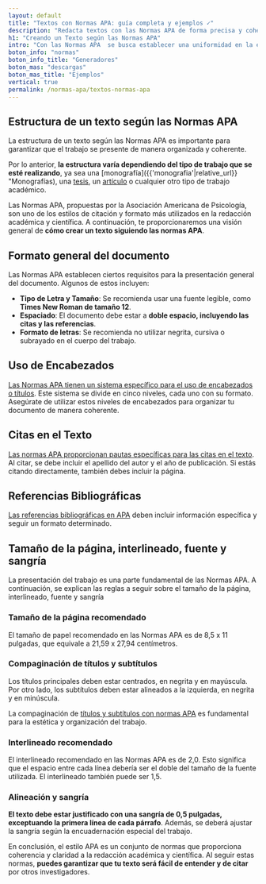 ```yaml
---
layout: default
title: "Textos con Normas APA: guía completa y ejemplos ✓"
description: "Redacta textos con las Normas APA de forma precisa y coherente. 📝 Mira ejemplos prácticos para estructurar tus textos académicos según las pautas establecidas"
h1: "Creando un Texto según las Normas APA"
intro: "Con las Normas APA  se busca establecer una uniformidad en la estructura y una adecuada citación de las fuentes utilizadas, lo que es fundamental para el otorgamiento de crédito académico."
boton_info: "normas"
boton_info_title: "Generadores"
boton_mas: "descargas"
boton_mas_title: "Ejemplos"
vertical: true
permalink: /normas-apa/textos-normas-apa
---
```

## Estructura de un texto según las Normas APA

La estructura de un texto según las Normas APA es importante para garantizar que el trabajo se presente de manera organizada y coherente.

Por lo anterior, **la estructura varía dependiendo del tipo de trabajo que se esté realizando**, ya sea una [monografía]({{'monografia'|relative_url}} "Monografías), una [tesis]({{'tesis-normas-apa'|relative_url}}), un [artículo]({{'articulos-con-normas-apa'|relative_url}} "Artículos") o cualquier otro tipo de trabajo académico.

Las Normas APA, propuestas por la Asociación Americana de Psicología, son uno de los estilos de citación y formato más utilizados en la redacción académica y científica. A continuación, te proporcionaremos una visión general de **cómo crear un texto siguiendo las normas APA**.

## Formato general del documento

Las Normas APA establecen ciertos requisitos para la presentación general del documento. Algunos de estos incluyen:

- **Tipo de Letra y Tamaño**: Se recomienda usar una fuente legible, como **Times New Roman de tamaño 12**.
- **Espaciado**: El documento debe estar a **doble espacio, incluyendo las citas y las referencias**.
- **Formato de letras**: Se recomienda no utilizar negrita, cursiva o subrayado en el cuerpo del trabajo.

## Uso de Encabezados

[Las Normas APA tienen un sistema específico para el uso de encabezados o títulos]({{'normas-apa/titulos-y-subtitulos-normas-apa'|relative_url}} "Titulos y subtítulos normas APA"). Este sistema se divide en cinco niveles, cada uno con su formato. Asegúrate de utilizar estos niveles de encabezados para organizar tu documento de manera coherente.

## Citas en el Texto

[Las normas APA proporcionan pautas específicas para las citas en el texto]({{'normas-apa/citas-normas-apa'|relative_url}} "Citas normas APA"). Al citar, se debe incluir el apellido del autor y el año de publicación. Si estás citando directamente, también debes incluir la página.

## Referencias Bibliográficas

[Las referencias bibliográficas en APA]({{'normas-apa/referencias-bibliograficas-normas-apa'|relative_url}} "Referencias Bibliograficas APA") deben incluir información específica y seguir un formato determinado.

## Tamaño de la página, interlineado, fuente y sangría

La presentación del trabajo es una parte fundamental de las Normas APA. A continuación, se explican las reglas a seguir sobre el tamaño de la página, interlineado, fuente y sangría

### Tamaño de la página recomendado

El tamaño de papel recomendado en las Normas APA es de 8,5 x 11 pulgadas, que equivale a 21,59 x 27,94 centímetros.

### Compaginación de títulos y subtítulos

Los títulos principales deben estar centrados, en negrita y en mayúscula. Por otro lado, los subtítulos deben estar alineados a la izquierda, en negrita y en minúscula.

La compaginación de [títulos y subtítulos con normas APA]({{'normas-apa/titulos-y-subtitulos-normas-apa'|relative_url}} "Títulos y subtítulos normas APA") es fundamental para la estética y organización del trabajo.

### Interlineado recomendado

El interlineado recomendado en las Normas APA es de 2,0. Esto significa que el espacio entre cada línea debería ser el doble del tamaño de la fuente utilizada. El interlineado también puede ser 1,5.

### Alineación y sangría

**El texto debe estar justificado con una sangría de 0,5 pulgadas, exceptuando la primera línea de cada párrafo**. Además, se deberá ajustar la sangría según la encuadernación especial del trabajo.

En conclusión, el estilo APA es un conjunto de normas que proporciona coherencia y claridad a la redacción académica y científica. Al seguir estas normas, **puedes garantizar que tu texto será fácil de entender y de citar** por otros investigadores.
